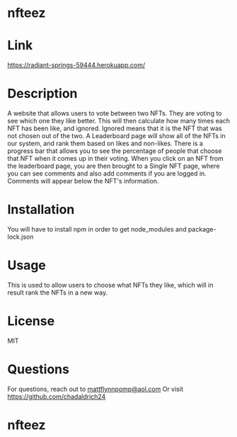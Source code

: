 # nfteez
    
# Link
https://radiant-springs-59444.herokuapp.com/

# Description
A website that allows users to vote between two NFTs. They are voting to see which one they like better. This will then calculate how many times each NFT has been like, and ignored. Ignored means that it is the NFT that was not chosen out of the two. A Leaderboard page will show all of the NFTs in our system, and rank them based on likes and non-likes. There is a progress bar that allows you to see the percentage of people that choose that NFT when it comes up in their voting. When you click on an NFT from the leaderboard page, you are then brought to a Single NFT page, where you can see comments and also add comments if you are logged in. Comments will appear below the NFT's information. 
        
# Installation 
You will have to install npm in order to get node_modules and package-lock.json
        
# Usage
This is used to allow users to choose what NFTs they like, which will in result rank the NFTs in a new way. 
        
# License
MIT

# Questions
For questions, reach out to mattflynnpomp@aol.com
Or visit https://github.com/chadaldrich24

# nfteez
